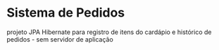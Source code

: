 # Sistema de Pedidos
projeto JPA Hibernate para registro de itens do cardápio e histórico de pedidos - sem servidor de aplicação

